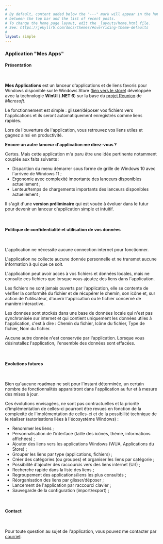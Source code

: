 ```yaml
---
#
# By default, content added below the "---" mark will appear in the home page
# between the top bar and the list of recent posts.
# To change the home page layout, edit the _layouts/home.html file.
# See: https://jekyllrb.com/docs/themes/#overriding-theme-defaults
#
layout: simple
---
```


### Application "Mes Apps"

#### Présentation

&nbsp;

**Mes Applications** est un lanceur d'applications et de liens favoris pour Windows disponible sur le Windows Store (<a href="https://www.microsoft.com/store/apps/9P2V5R46N6XQ">lien vers le store</a>) développée avec la technologie **WinUI** (**.NET 6**) sur la base du <a href="https://docs.microsoft.com/en-US/windows/apps/winui/winui3/release-notes/release-notes-08-preview">projet Reunion</a> de *Microsoft*.

Le fonctionnement est simple : glisser/déposer vos fichiers vers l'applications et ils seront automatiquement enregistrés comme liens rapides.

Lors de l'ouverture de l'application, vous retrouvez vos liens utiles et gagnez ainsi en productivité.

**Encore un autre lanceur d'application me direz-vous ?**

Certes. Mais cette application m'a paru être une idée pertinente notamment couplée aux faits suivants : 
- Disparition du menu démarrer sous forme de grille de Windows 10 avec l'arrivée de Windows 11 ;
- Ergonomie avec complexité importante des lanceurs disponibles actuellement ;
- Lenteur/temps de chargements importants des lanceurs disponibles actuellement ;

Il s'agit d'une **version préliminaire** qui est vouée à évoluer dans le futur pour devenir un lanceur d'application simple et intuitif.

&nbsp;

#### Politique de confidentialité et utilisation de vos données

&nbsp;

L'application ne nécessite aucune connection internet pour fonctionner.

L'application ne collecte aucune donnée personnelle et ne transmet aucune information à qui que ce soit.

L'application peut avoir accès à vos fichiers et données locales, mais ne consulte ces fichiers que lorsque vous ajoutez des liens dans l'application.

Les fichiers ne sont jamais ouverts par l'application, elle se contente de vérifier la conformité du fichier et de récupérer le chemin, son icône et, 
sur action de l'utilisateur, d'ouvrir l'application ou le fichier concerné de manière interactive.

Les données sont stockés dans une base de données locale qui n'est pas synchronisée sur internet et qui contient uniquement les données utiles à l'application, c'est à dire : Chemin du fichier, Icône du fichier, Type de fichier, Nom du fichier.

Aucune autre donnée n'est conservée par l'application. Lorsque vous désinstallez l'application, l'ensemble des données sont effacées.

&nbsp;

#### Evolutions futures

&nbsp;

Bien qu'aucune roadmap ne soit pour l'instant déterminée, un certain nombre de fonctionnalités apparaitront dans l'application au fur et à mesure des mises à jour.

Ces évolutions envisagées, ne sont pas contractuelles et la priorité d'implémentation de celles-ci pourront être revues en fonction de la complexité de l'implémentation de celles-ci et de la possibilité technique de le réaliser (autorisations liées à l'écosystème Windows) :

- Renommer les liens ;
- Personnalisation de l'interface (taille des icônes, thème, informations affichées) ;
- Ajouter des liens vers les applications Windows (WUA, Applications du Store) ;
- Grouper les liens par type (applications, fichiers) ;
- Créer des catégories (ou groupes) et organiser les liens par catégorie ;
- Possibilité d'ajouter des raccourcis vers des liens internet (Url) ;
- Recherche rapide dans la liste des liens ;
- Regroupement des applications/liens les plus consultés ;
- Réorganisation des liens par glisser/déposer ;
- Lancement de l'application par raccourci clavier ;
- Sauvegarde de la configuration (import/export) ;

&nbsp;

#### Contact 

&nbsp;

Pour toute question au sujet de l'application, vous pouvez me contacter par <a href="mailto:cyril@portet.org?subject=MesApps">courriel</a>.

